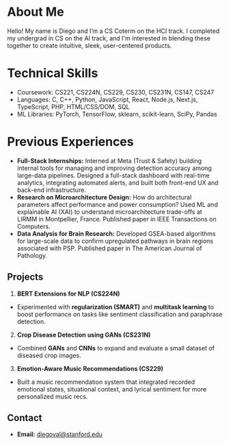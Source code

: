 
# About Me
​​Hello! My name is Diego and I’m a CS Coterm on the HCI track. I completed my undergrad in CS on the AI track, and I'm interested in blending these together to create intuitive, sleek, user-centered products.

# Technical Skills
* Coursework: CS221, CS224N, CS229, CS230, CS231N, CS147, CS247
* Languages: C, C++, Python, JavaScript, React, Node.js, Next.js, TypeScript, PHP, HTML/CSS/DOM, SQL
* ML Libraries: PyTorch, TensorFlow, sklearn, scikit-learn, SciPy, Pandas

# Previous Experiences
- **Full-Stack Internships:** Interned at Meta (Trust & Safety) building internal tools for managing and improving detection accuracy among large-data pipelines. Designed a full-stack dashboard with real-time analytics, integrating automated alerts, and built both front-end UX and back-end infrastructure.
- **Research on Microarchitecture Design:** How do architectural parameters affect performance and power consumption? Used ML and explainable AI (XAI) to understand microarchitecture trade-offs at LIRMM in Montpellier, France. Published paper in IEEE Transactions on Computers.
- **Data Analysis for Brain Research:** Developed GSEA-based algorithms for large-scale data to confirm upregulated pathways in brain regions associated with PSP. Published paper in The American Journal of Pathology. 

## Projects

1. **BERT Extensions for NLP (CS224N)**
- Experimented with **regularization (SMART)** and **multitask learning** to boost performance on tasks like sentiment classification and paraphrase detection.

2. **Crop Disease Detection using GANs (CS231N)**
- Combined **GANs** and **CNNs** to expand and evaluate a small dataset of diseased crop images.

3. **Emotion-Aware Music Recommendations (CS229)**
- Built a music recommendation system that integrated recorded emotional states, situational context, and lyrical sentiment for more personalized music recs.

## Contact
- **Email:** [diegoval@stanford.edu](mailto:diegoval@stanford.edu)